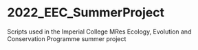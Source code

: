 # 2022_EEC_SummerProject
Scripts used in the Imperial College MRes Ecology, Evolution and Conservation Programme summer project
